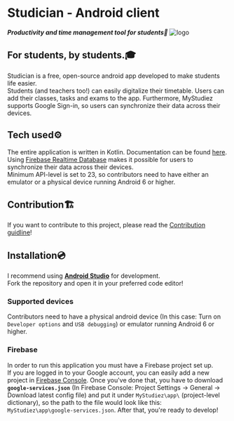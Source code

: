 # Studician - Android client
**_Productivity and time management tool for students🚀_**
![logo](https://i.imgur.com/B5IyNV5.png)

## For students, by students.🎓
Studician is a free, open-source android app developed to make students life easier.\
Students (and teachers too!) can easily digitalize their timetable. Users can add their classes, tasks and exams to the app. Furthermore, MyStudiez supports Google Sign-in, so users can synchronize their data across their devices.

## Tech used⚙
The entire application is written in Kotlin. Documentation can be found [here](https://kotlinlang.org/docs/reference/basic-syntax.html).\
Using [Firebase Realtime Database](https://firebase.google.com/docs/database) makes it possible for users to synchronize their data across their devices.\
Minimum API-level is set to 23, so contributors need to have either an emulator or a physical device running Android 6 or higher.

## Contribution🏗
If you want to contribute to this project, please read the [Contribution guidline](/CONTRIBUTING.md)!

## Installation💿
I recommend using **[Android Studio](https://developer.android.com/studio)** for development.\
Fork the repository and open it in your preferred code editor!

### Supported devices
Contributors need to have a physical android device (In this case: Turn on `Developer options` and `USB debugging`) or emulator running Android 6 or higher.

### Firebase
In order to run this application you must have a Firebase project set up.\
If you are logged in to your Google account, you can easily add a new project in [Firebase Console](https://firebase.google.com/).
Once you've done that, you have to download **`google-services.json`** (In Firebase Console: Project Settings -> General -> Download latest config file) and put it under `MyStudiez\app\` (project-level dictionary), so the path to the file would look like this: `MyStudiez\app\google-services.json`.
After that, you're ready to develop!
